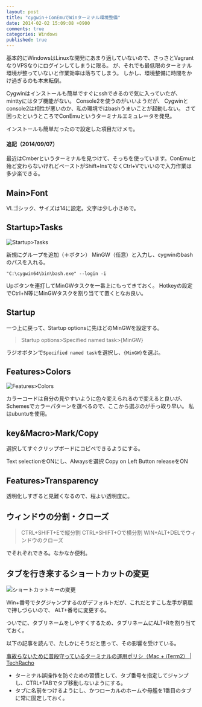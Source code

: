 ```yaml
---
layout: post
title: "cygwin＋ConEmuでWinターミナル環境整備"
date: 2014-02-02 15:09:08 +0900 
comments: true
categories: Windows
published: true
---
```


基本的にWindowsはLinuxな開発にあまり適していないので、さっさとVagrantなりVPSなりにログインしてしまうに限る。
が、それでも最低限のターミナル環境が整っていないと作業効率は落ちてしまう。
しかし、環境整備に時間をかけ過ぎるのも本末転倒。

Cygwinはインストールも簡単ですぐにsshできるので気に入っていたが、minttyにはタブ機能がない。
Console2を使うのがいいようだが、
Cygwinとconsole2は相性が悪いのか、私の環境ではbashうまいことが起動しない。
さて困ったというところでConEmuというターミナルエミュレータを発見。

インストールも簡単だったので設定した項目だけメモ。

#### 追記（2014/09/07）
最近はCmberというターミナルを見つけて、そっちを使っています。ConEmuと殆ど変わらないけれどペーストがShift+InsでなくCtrl+Vでいいので入力作業は多少楽できる。

## Main>Font
VLゴシック、サイズは14に設定。文字は少し小さめで。

## Startup>Tasks

![Startup>Tasks](/images/article/conemu-1.png)

新規にグループを追加（＋ボタン）
MinGW（任意）と入力し、cygwinのbashのパスを入れる。

```
"C:\cygwin64\bin\bash.exe" --login -i
```

Upボタンを連打してMinGWタスクを一番上にもってきておく。
Hotkeyの設定でCtrl+N等にMinGWタスクを割り当てて置くとなお良い。

## Startup

一つ上に戻って、Startup optionsに先ほどのMinGWを設定する。

> Startup options>Specified named task>{MinGW}

ラジオボタンで`Specified named task`を選択し、`{MinGW}`を選ぶ。

## Features>Colors

![Features>Colors](/images/article/conemu-2.png)

カラーコードは自分の見やすいように色々変えられるので変えると良いが、
Schemesでカラーパターンを選べるので、ここから選ぶのが手っ取り早い。
私はubuntuを使用。

## key&Macro>Mark/Copy

選択してすぐクリップボードにコピペできるようにする。

Text selectionをONにし、Alwaysを選択
Copy on Left Button releaseをON

## Features>Transparency
透明化しすぎると見難くなるので、程よい透明度に。

## ウィンドウの分割・クローズ

> CTRL+SHIFT+Eで縦分割
> CTRL+SHIFT+Oで横分割
> WIN+ALT+DELでウィンドウのクローズ

でそれぞれできる。なかなか便利。

## タブを行き来するショートカットの変更

![ショートカットキーの変更](/images/article/conemu-3.png)

Win+番号でタグジャンプするのがデフォルトだが、これだとすこし左手が窮屈で押しづらいので、
ALT+番号に変更する。

ついでに、タブリネームをしやすくするため、タブリネームにALT+Rを割り当てておく。

以下の記事を読んで、たしかにそうだと思って、その影響を受けている。

[事故らないために普段守っているターミナルの運用ポリシ（Mac + iTerm2） | TechRacho](http://techracho.bpsinc.jp/morimorihoge/2014_01_12/15093?utm_source=dlvr.it&utm_medium=twitter)

- ターミナル誤操作を防ぐための習慣として、タブ番号を指定してジャンプし、CTRL+TABでタブ移動しないようにする。
- タブに名前をつけるようにし、かつローカルのホームや母艦を1番目のタブに常に固定しておく。
